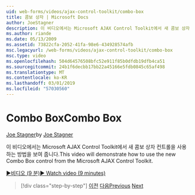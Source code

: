 ```yaml
---
uid: web-forms/videos/ajax-control-toolkit/combo-box
title: 콤보 상자 | Microsoft Docs
author: JoeStagner
description: 이 비디오에서는 Microsoft AJAX Control Toolkit에서 새 콤보 상자 컨트롤을 사용 하는 방법을 보여 줍니다.
ms.author: riande
ms.date: 05/13/2009
ms.assetid: 73822cfa-2052-41fa-98e6-434928574afb
msc.legacyurl: /web-forms/videos/ajax-control-toolkit/combo-box
msc.type: video
ms.openlocfilehash: 504d64576508bfc52e911f85b0dfdb19dfb4ca51
ms.sourcegitcommit: 24b1f6decbb17bb22a45166e5fdb0845c65af498
ms.translationtype: MT
ms.contentlocale: ko-KR
ms.lasthandoff: 03/01/2019
ms.locfileid: "57030560"
---
```

<a name="combo-box"></a><span data-ttu-id="82852-103">Combo Box</span><span class="sxs-lookup"><span data-stu-id="82852-103">Combo Box</span></span>
====================
<span data-ttu-id="82852-104">[Joe Stagner](https://github.com/JoeStagner)</span><span class="sxs-lookup"><span data-stu-id="82852-104">by [Joe Stagner](https://github.com/JoeStagner)</span></span>

<span data-ttu-id="82852-105">이 비디오에서는 Microsoft AJAX Control Toolkit에서 새 콤보 상자 컨트롤을 사용 하는 방법을 보여 줍니다.</span><span class="sxs-lookup"><span data-stu-id="82852-105">This video will demonstrate how to use the new Combo Box control from the Microsoft AJAX Control Toolkit.</span></span>

[<span data-ttu-id="82852-106">&#9654;비디오 (9 분)</span><span class="sxs-lookup"><span data-stu-id="82852-106">&#9654; Watch video (9 minutes)</span></span>](https://channel9.msdn.com/Blogs/ASP-NET-Site-Videos/combo-box)

> [!div class="step-by-step"]
> <span data-ttu-id="82852-107">[이전](color-picker.md)
> [다음](editor-control.md)</span><span class="sxs-lookup"><span data-stu-id="82852-107">[Previous](color-picker.md)
[Next](editor-control.md)</span></span>
